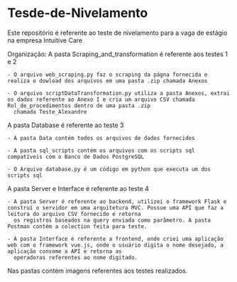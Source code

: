 # Tesde-de-Nivelamento

Este repositório é referente ao teste de nivelamento para a vaga de estágio na empresa Intuitive Care

Organização:
  A pasta Scraping_and_transformation é referente aos testes 1 e 2

  
    - O arquivo web_scraping.py faz o scraping da págna fornecida e realiza o dowload dos arquivos em uma pasta .zip chamada Anexos
    
    - O arquivo scriptDataTransformation.py utiliza a pasta Anexos, extrai os dados referente ao Anexo I e cria um arquivo CSV chamada Rol_de_procedimentos dentro de uma pasta .zip 
      chamada Teste_Alexandre

  A pasta Database é referente ao teste 3

  
    - A pasta Data contém todos os arquivos de dados fornecidos

    - A pasta sql_scripts contém os arquivos com os scripts sql compatíveis com o Banco de Dados PostgreSQL
    
    - O Arquivo database.py é um código em python que executa um dos scripts sql 

  A pasta Server e Interface é referente ao teste 4

  
    - A pasta Server é referente ao backend, utilizei o framework Flask e construí o servidor em uma arquitetura MVC. Possue uma API que faz a leitura do arquivo CSV fornecido e retorna 
      os registros baseados na query enviada como parâmetro. A pasta Postman contém a colection feita para teste.
      
    - A pasta Interface é referente a frontend, onde criei uma aplicação web com o framework vue.js, onde o usuário digita o nome desejado, a aplicação consome a API e retorna as 
      operadoras referentes ao nome digitado.


 Nas pastas contém imagens referentes aos testes realizados.

  
